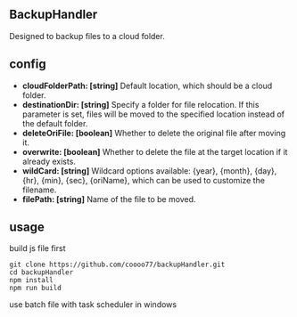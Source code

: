 ## BackupHandler

Designed to backup files to a cloud folder.

## config

- **cloudFolderPath: [string]**
  Default location, which should be a cloud folder.
- **destinationDir: [string]**
  Specify a folder for file relocation. If this parameter is set, files will be moved to the specified location instead of the default folder.
- **deleteOriFile: [boolean]**
  Whether to delete the original file after moving it.
- **overwrite: [boolean]**
  Whether to delete the file at the target location if it already exists.
- **wildCard: [string]**
  Wildcard options available: {year}, {month}, {day}, {hr}, {min}, {sec}, {oriName}, which can be used to customize the filename.
- **filePath: [string]**
  Name of the file to be moved.

## usage

build js file first

```
git clone https://github.com/coooo77/backupHandler.git
cd backupHandler
npm install
npm run build
```

use batch file with task scheduler in windows
